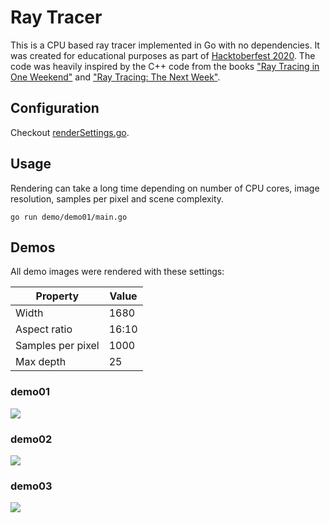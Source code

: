 # Ray Tracer

This is a CPU based ray tracer implemented in Go with no dependencies.
It was created for educational purposes as part of 
[Hacktoberfest 2020](https://hacktoberfest.digitalocean.com/).
The code was heavily inspired by the C++ code from the books 
["Ray Tracing in One Weekend"](https://raytracing.github.io/books/RayTracingInOneWeekend.html) and
["Ray Tracing: The Next Week"](https://raytracing.github.io/books/RayTracingTheNextWeek.html).

## Configuration

Checkout [renderSettings.go](./engine/renderSettings.go).

## Usage

Rendering can take a long time depending on number of CPU cores, image resolution, samples per pixel and scene 
complexity.

```
go run demo/demo01/main.go
```

## Demos

All demo images were rendered with these settings:

| Property          | Value |
|-------------------|-------|
| Width             | 1680  |
| Aspect ratio      | 16:10 |
| Samples per pixel | 1000  |
| Max depth         | 25    |

### demo01

![](./img/demo01.png)

### demo02

![](./img/demo02.png)

### demo03

![](./img/demo03.png)
